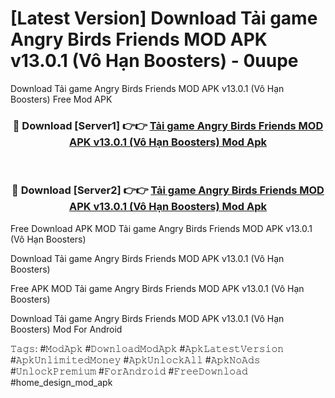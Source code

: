 # [Latest Version] Download Tải game Angry Birds Friends MOD APK v13.0.1 (Vô Hạn Boosters) - 0uupe

Download Tải game Angry Birds Friends MOD APK v13.0.1 (Vô Hạn Boosters) Free Mod APK

<div align="center">
<h3>🔴 Download [Server1] 👉👉 <a href="https://apk-comot.site?title=Tải_game_Angry_Birds_Friends_MOD_APK_v13.0.1_(Vô_Hạn_Boosters)">Tải game Angry Birds Friends MOD APK v13.0.1 (Vô Hạn Boosters) Mod Apk</a></h3><br>

<h3>🔴 Download [Server2] 👉👉 <a href="https://apk-comot.site?title=Tải_game_Angry_Birds_Friends_MOD_APK_v13.0.1_(Vô_Hạn_Boosters)">Tải game Angry Birds Friends MOD APK v13.0.1 (Vô Hạn Boosters) Mod Apk</a></h3>
</div>


Free Download APK MOD Tải game Angry Birds Friends MOD APK v13.0.1 (Vô Hạn Boosters)

Download Tải game Angry Birds Friends MOD APK v13.0.1 (Vô Hạn Boosters) 

Free APK MOD Tải game Angry Birds Friends MOD APK v13.0.1 (Vô Hạn Boosters) 

Download Tải game Angry Birds Friends MOD APK v13.0.1 (Vô Hạn Boosters) Mod For Android

𝚃𝚊𝚐𝚜: #𝙼𝚘𝚍𝙰𝚙𝚔 #𝙳𝚘𝚠𝚗𝚕𝚘𝚊𝚍𝙼𝚘𝚍𝙰𝚙𝚔 #𝙰𝚙𝚔𝙻𝚊𝚝𝚎𝚜𝚝𝚅𝚎𝚛𝚜𝚒𝚘𝚗 #𝙰𝚙𝚔𝚄𝚗𝚕𝚒𝚖𝚒𝚝𝚎𝚍𝙼𝚘𝚗𝚎𝚢 #𝙰𝚙𝚔𝚄𝚗𝚕𝚘𝚌𝚔𝙰𝚕𝚕 #𝙰𝚙𝚔𝙽𝚘𝙰𝚍𝚜 #𝚄𝚗𝚕𝚘𝚌𝚔𝙿𝚛𝚎𝚖𝚒𝚞𝚖 #𝙵𝚘𝚛𝙰𝚗𝚍𝚛𝚘𝚒𝚍 #𝙵𝚛𝚎𝚎𝙳𝚘𝚠𝚗𝚕𝚘𝚊𝚍 #home_design_mod_apk